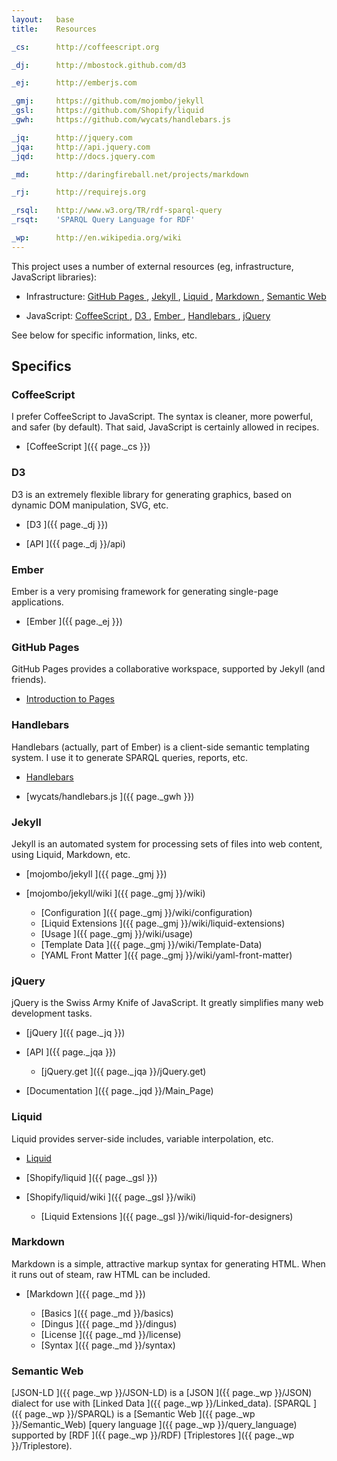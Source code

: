 ```yaml
---
layout:   base
title:    Resources

_cs:      http://coffeescript.org

_dj:      http://mbostock.github.com/d3

_ej:      http://emberjs.com

_gmj:     https://github.com/mojombo/jekyll
_gsl:     https://github.com/Shopify/liquid
_gwh:     https://github.com/wycats/handlebars.js

_jq:      http://jquery.com
_jqa:     http://api.jquery.com
_jqd:     http://docs.jquery.com

_md:      http://daringfireball.net/projects/markdown

_rj:      http://requirejs.org

_rsql:    http://www.w3.org/TR/rdf-sparql-query
_rsqt:    'SPARQL Query Language for RDF'

_wp:      http://en.wikipedia.org/wiki
---
```


This project uses a number of external resources
(eg, infrastructure, JavaScript libraries):

* Infrastructure:
  [GitHub Pages           ](#github_pages),
  [Jekyll                 ](#jekyll),
  [Liquid                 ](#liquid),
  [Markdown               ](#markdown),
  [Semantic Web           ](#semantic_web)

* JavaScript:
  [CoffeeScript           ](#coffeescript),
  [D3                     ](#d3),
  [Ember                  ](#ember),
  [Handlebars             ](#handlebars),
  [jQuery                 ](#jquery)

See below for specific information, links, etc.


## Specifics


### CoffeeScript

I prefer CoffeeScript to JavaScript.
The syntax is cleaner, more powerful, and safer (by default).
That said, JavaScript is certainly allowed in recipes.

* [CoffeeScript           ]({{ page._cs }})


### D3

D3 is an extremely flexible library for generating graphics,
based on dynamic DOM manipulation, SVG, etc.

* [D3                     ]({{ page._dj }})

* [API                    ]({{ page._dj }}/api)


### Ember

Ember is a very promising framework for generating single-page applications.

* [Ember                  ]({{ page._ej }})


### GitHub Pages

GitHub Pages provides a collaborative workspace,
supported by Jekyll (and friends).

* [Introduction to Pages  ](http://pages.github.com/)


### Handlebars

Handlebars (actually, part of Ember)
is a client-side semantic templating system.
I use it to generate SPARQL queries, reports, etc.


* [Handlebars             ](http://handlebarsjs.com)

* [wycats/handlebars.js   ]({{ page._gwh }})


### Jekyll

Jekyll is an automated system for processing sets of files
into web content, using Liquid, Markdown, etc.

* [mojombo/jekyll         ]({{ page._gmj }})

* [mojombo/jekyll/wiki    ]({{ page._gmj }}/wiki)

  * [Configuration        ]({{ page._gmj }}/wiki/configuration)
  * [Liquid Extensions    ]({{ page._gmj }}/wiki/liquid-extensions)
  * [Usage                ]({{ page._gmj }}/wiki/usage)
  * [Template Data        ]({{ page._gmj }}/wiki/Template-Data)
  * [YAML Front Matter    ]({{ page._gmj }}/wiki/yaml-front-matter)


### jQuery

jQuery is the Swiss Army Knife of JavaScript.
It greatly simplifies many web development tasks.

* [jQuery                 ]({{ page._jq }})

* [API                    ]({{ page._jqa }})

  * [jQuery.get           ]({{ page._jqa }}/jQuery.get)

* [Documentation          ]({{ page._jqd }}/Main_Page)


### Liquid

Liquid provides server-side includes, variable interpolation, etc.

* [Liquid                 ](http://liquidmarkup.org/)

* [Shopify/liquid         ]({{ page._gsl }})

* [Shopify/liquid/wiki    ]({{ page._gsl }}/wiki)

  * [Liquid Extensions    ]({{ page._gsl }}/wiki/liquid-for-designers)


### Markdown

Markdown is a simple, attractive markup syntax for generating HTML.
When it runs out of steam, raw HTML can be included.

* [Markdown               ]({{ page._md }})

  * [Basics               ]({{ page._md }}/basics)
  * [Dingus               ]({{ page._md }}/dingus)
  * [License              ]({{ page._md }}/license)
  * [Syntax               ]({{ page._md }}/syntax)


### Semantic Web

[JSON-LD          ]({{ page._wp }}/JSON-LD) is a
[JSON             ]({{ page._wp }}/JSON) dialect for use with
[Linked Data      ]({{ page._wp }}/Linked_data).
[SPARQL           ]({{ page._wp }}/SPARQL) is a
[Semantic Web     ]({{ page._wp }}/Semantic_Web)
[query language   ]({{ page._wp }}/query_language) supported by
[RDF              ]({{ page._wp }}/RDF)
[Triplestores     ]({{ page._wp }}/Triplestore).
